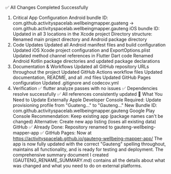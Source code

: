 ✅ All Changes Completed Successfully
1. Critical App Configuration
Android bundle ID: com.github.activityspacelab.wellbeingmapper.guateng → com.github.activityspacelab.wellbeingmapper.gauteng
iOS bundle ID: Updated in all 3 locations in the Xcode project
Directory structure: Renamed main project directory and Android package directory
2. Code Updates
Updated all Android manifest files and build configuration
Updated iOS Xcode project configuration and ExportOptions.plist
Updated method channel references in Flutter Dart code
Renamed Android Kotlin package directories and updated package declarations
3. Documentation & Workflows
Updated all GitHub repository URLs throughout the project
Updated GitHub Actions workflow files
Updated documentation, README, and all .md files
Updated GitHub Pages configuration
Updated .gitignore and codecov.yml
4. Verification
✅ flutter analyze passes with no issues
✅ Dependencies resolve successfully
✅ All references consistently updated
🔧 What You Need to Update Externally
Apple Developer Console
Required: Update provisioning profile from "Guateng..." to "Gauteng..."
New Bundle ID: com.github.activityspacelab.wellbeingmapper.gauteng
Google Play Console
Recommendation: Keep existing app (package names can't be changed)
Alternative: Create new app listing (loses all existing data)
GitHub
✅ Already Done: Repository renamed to gauteng-wellbeing-mapper-app
✅ GitHub Pages: Now at https://activityspacelab.github.io/gauteng-wellbeing-mapper-app/
The app is now fully updated with the correct "Gauteng" spelling throughout, maintains all functionality, and is ready for testing and deployment. The comprehensive summary document I created (GAUTENG_RENAME_SUMMARY.md) contains all the details about what was changed and what you need to do on external platforms.